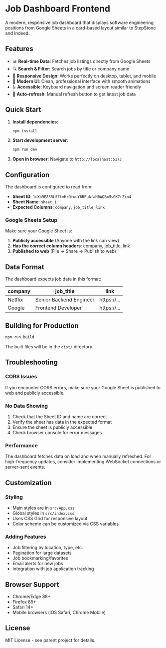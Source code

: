 # Job Dashboard Frontend

A modern, responsive job dashboard that displays software engineering positions from Google Sheets in a card-based layout similar to StepStone and Indeed.

## Features

- 📊 **Real-time Data**: Fetches job listings directly from Google Sheets
- 🔍 **Search & Filter**: Search jobs by title or company name
- 📱 **Responsive Design**: Works perfectly on desktop, tablet, and mobile
- 🎨 **Modern UI**: Clean, professional interface with smooth animations
- ♿ **Accessible**: Keyboard navigation and screen reader friendly
- 🔄 **Auto-refresh**: Manual refresh button to get latest job data

## Quick Start

1. **Install dependencies**:
   ```bash
   npm install
   ```

2. **Start development server**:
   ```bash
   npm run dev
   ```

3. **Open in browser**:
   Navigate to `http://localhost:5173`

## Configuration

The dashboard is configured to read from:
- **Sheet ID**: `1cXb9E8SRLSZtvHrQfuuY6RPuAfaH0AQBmMsGK7rZxn4`
- **Sheet Name**: `sheet_1`
- **Expected Columns**: `company`, `job_title`, `link`

### Google Sheets Setup

Make sure your Google Sheet is:
1. **Publicly accessible** (Anyone with the link can view)
2. **Has the correct column headers**: company, job_title, link
3. **Published to web** (File → Share → Publish to web)

## Data Format

The dashboard expects job data in this format:

| company | job_title | link |
|---------|-----------|------|
| Netflix | Senior Backend Engineer | https://... |
| Google | Frontend Developer | https://... |

## Building for Production

```bash
npm run build
```

The built files will be in the `dist/` directory.

## Troubleshooting

### CORS Issues
If you encounter CORS errors, make sure your Google Sheet is published to web and publicly accessible.

### No Data Showing
1. Check that the Sheet ID and name are correct
2. Verify the sheet has data in the expected format
3. Ensure the sheet is publicly accessible
4. Check browser console for error messages

### Performance
The dashboard fetches data on load and when manually refreshed. For high-frequency updates, consider implementing WebSocket connections or server-sent events.

## Customization

### Styling
- Main styles are in `src/App.css`
- Global styles in `src/index.css`
- Uses CSS Grid for responsive layout
- Color scheme can be customized via CSS variables

### Adding Features
- Job filtering by location, type, etc.
- Pagination for large datasets
- Job bookmarking/favorites
- Email alerts for new jobs
- Integration with job application tracking

## Browser Support

- Chrome/Edge 88+
- Firefox 85+
- Safari 14+
- Mobile browsers (iOS Safari, Chrome Mobile)

## License

MIT License - see parent project for details.